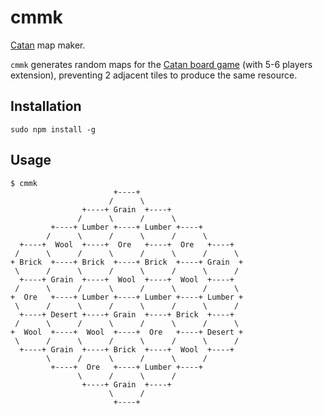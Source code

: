 # cmmk
[Catan](https://www.catan.com/board-games) map maker.

`cmmk` generates random maps for the [Catan board game](https://www.catan.com/board-games) (with 5-6 players extension),
preventing 2 adjacent tiles to produce the same resource.

## Installation

```
sudo npm install -g
```

## Usage

```
$ cmmk
                       +----+
                      /      \
                +----+ Grain  +----+
               /      \      /      \
         +----+ Lumber +----+ Lumber +----+
        /      \      /      \      /      \
  +----+  Wool  +----+  Ore   +----+  Ore   +----+
 /      \      /      \      /      \      /      \
+ Brick  +----+ Brick  +----+ Brick  +----+ Grain  +
 \      /      \      /      \      /      \      /
  +----+ Grain  +----+  Wool  +----+  Wool  +----+
 /      \      /      \      /      \      /      \
+  Ore   +----+ Lumber +----+ Lumber +----+ Lumber +
 \      /      \      /      \      /      \      /
  +----+ Desert +----+ Grain  +----+ Brick  +----+
 /      \      /      \      /      \      /      \
+  Wool  +----+  Wool  +----+  Ore   +----+ Desert +
 \      /      \      /      \      /      \      /
  +----+ Grain  +----+ Brick  +----+  Wool  +----+
        \      /      \      /      \      /
         +----+  Ore   +----+ Lumber +----+
               \      /      \      /
                +----+ Grain  +----+
                      \      /
                       +----+
```
